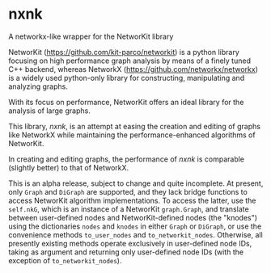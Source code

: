 # nxnk
A networkx-like wrapper for the NetworKit library

NetworKit (https://github.com/kit-parco/networkit) is a python library focusing on high performance graph analysis by means of a finely tuned C++ backend, whereas NetworkX (https://github.com/networkx/networkx) is a widely used python-only library for constructing, manipulating and analyzing graphs.

With its focus on performance, NetworKit offers an ideal library for the analysis of large graphs.

This library, *nxnk*, is an attempt at easing the creation and editing of graphs like NetworkX while maintaining the performance-enhanced algorithms of NetworKit.

In creating and editing graphs, the performance of *nxnk* is comparable (slightly better) to that of NetworkX.

This is an alpha release, subject to change and quite incomplete. At present, only ```Graph``` and ```DiGraph``` are supported, and they lack bridge functions to access NetworKit algorithm implementations. To access the latter, use the ```self.nkG```, which is an instance of a NetworKit ```graph.Graph```, and translate between user-defined nodes and NetworKit-defined nodes (the "knodes") using the dictionaries ```nodes``` and ```knodes``` in either ```Graph``` or ```DiGraph```, or use the convenience methods ```to_user_nodes``` and ```to_networkit_nodes```. Otherwise, all presently existing methods operate exclusively in user-defined node IDs, taking as argument and returning only user-defined node IDs (with the exception of ```to_networkit_nodes```).
